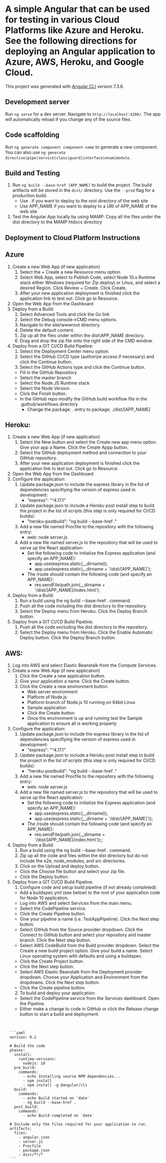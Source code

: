 # A simple Angular that can be used for testing in various Cloud Platforms like Azure and Heroku. See the following directions for deploying an Angular application to Azure, AWS, Heroku, and Google Cloud.
This project was generated with [Angular CLI](https://github.com/angular/angular-cli) version 7.3.6.

## Development server
Run `ng serve` for a dev server. Navigate to `http://localhost:4200/`. The app will automatically reload if you change any of the source files.

## Code scaffolding
Run `ng generate component component-name` to generate a new component. You can also use `ng generate directive|pipe|service|class|guard|interface|enum|module`.

## Build and Testing
1. Run `ng build --base-href [APP_NAME]` to build the project. The build artifacts will be stored in the `dist/` directory. Use the `--prod` flag for a production build.
    * Use . if you want to deploy to the root directory of the web site
    * Use APP_NAME if you want to deploy to a URI of APP_NAME of the web site
2. Test the Angular App locally by using MAMP: Copy all the files under the dist directory to the MAMP htdocs directory

## Deployment to Cloud Platform Instructions
## Azure
1. Create a new Web App (if new application)
    1. Select the + Create a new Resource menu option.
    2. Select Web App, select to Publish Code, select Node 10.x Runtime stack either Windows (required for Zip deploy) or Linux, and select a desired Region. Click Review + Create. Click Create.
    3. After your new application deployment is finished click the application link to test out. Click go to Resource.
2. Open the Web App from the Dashboard
3. Deploy from a Build:
    1. Select Advanced Tools and click the Go link
    2. Select the Debug console->CMD menu options.
    3. Navigate to the site/wwwroot directory.
    4. Delete the default content.
    5. Zip up all the files under within the dist\APP_NAME directory. 
    6. Drag and drop the zip file onto the right side of the CMD window.		 
4. Deploy from a GIT CI/CD Build Pipeline:
    1. Select the Deployment Center menu option.
    2. Select the GitHub CI/CD type (authorize access if necessary) and click the Continue button.
    3. Select the GitHub Actions type and click the Continue button.
      * Fill in the GitHub Repository
      * Select the master branch
      * Select the Node.JS Runtime stack
      * Select the Node Version
      * Click the Finish button.
      * In the GitHub repo modify the GitHub build workflow file in the .guthub/workflows directory
        * Change the package: . entry to package: ./dist/[APP_NAME]

## Heroku:
1. Create a new Web App (if new application)
    1. Select the New button and select the Create new app menu option. Give your app a Name. Click the Create Appp button.
    2. Select the GitHub deployment method and connection to your GitHub repository.
    3. After your new application deployment is finished click the application link to test out. Click go to Resource.
2. Open the Web App from the Dashboard
3. Configure the application:
    1. Update package.json to include the express library in the list of dependencies specifiying the version of express used in development:
        * "express": "^4.17.1"
    2. Update package.json to include a Heroku post install step to build the project in the list of scripts (this step is only required for CI/CD builds): 
		  * "heroku-postbuild": "ng build --base-href ."
	  3. Add a new file named Procfile to the repository with the following entry:
		  * web: node server.js
    4. Add a new file named server.js to the repository that will be used to serve up the React application:
		  * Set the following code to initialize the Express application (and specify an APP_NAME):
            * app.use(express.static(__dirname));
            * app.use(express.static(__dirname + '/dist/[APP_NAME]');
		  * The /route should contain the following code (and specify an APP_NAME):
            * res.sendFile(path.join(__dirname + '/dist/[APP_NAME]/index.html');  
4. Deploy from a Build:
    1. Run a build using the ng build --base-href . command.
    2. Push all the code including the dist directory to the repository.
    3. Select the Deploy menu from Heroku. Click the Deploy Branch button.
5. Deploy from a GIT CI/CD Build Pipeline:
    1. Push all the code excluding the dist directory to the repository.
    2. Select the Deploy menu from Heroku. Click the Enable Automatic Deploy button. Click the Deploy Branch button.
	
## AWS:
1. Log into AWS and select Elastic Beanstalk from the Compute Services.
2. Create a new Web App (if new application)
	1. Click the Create a new application button.
	2. Give your application a name. Click the Create button.
	3. Click the Create a new environment button.
		* Web server environment
		* Platform of Node.js
		* Platform branch of Node.js 10 running on 64bit Linux
		* Sample application
		* Click the Create button
		* Once the environment is up and running test the Sample application to ensure all is working properly
3. Configure the application:
	1. Update package.json to include the express library in the list of dependencies specifiying the version of express used in development:
		* "express": "^4.17.1"
	2. Update package.json to include a Heroku post install step to build the project in the list of scripts (this step is only required for CI/CD builds): 
		* "heroku-postbuild": "ng build --base-href ."
	3. Add a new file named Procfile to the repository with the following entry:
		* web: node server.js
	4. Add a new file named server.js to the repository that will be used to serve up the React application:
		* Set the following code to initialize the Express application (and specify an APP_NAME):
			* app.use(express.static(__dirname));
			* app.use(express.static(__dirname + '/dist/[APP_NAME]'));
		* The /route should contain the following code (and specify an APP_NAME):
			* res.sendFile(path.join(__dirname + '/dist/[APP_NAME]/index.html'));;  
4. Deploy from a Build:
    1. Run a build using the ng build --base-href . command.
    2. Zip up all the code and files within the dist directory but do not include the e2e, node_modules, and src directories.
    3. Click on the Upload and deploy button.
      * Click the Choose file button and select your zip file.
      * Click the Deploy button.
5. Deploy from a GIT CI/CD Build Pipeline:
    1. Configure code and setup build pipeline (if not already completed):
      * Add a buildspec.yml (see below) to the root of your application code for Node 10 application.
      * Log into AWS and select Services from the main menu.
      * Select the CodePipeline service.
      * Click the Create Pipeline button.
      * Give your pipeline a name (i.e. TestAppPipeline). Click the Next step button.
      * Select GitHub from the Source provider dropdown. Click the Connect to GitHub button and select your repository and master branch. Click the Next step button.
      * Select AWS CodeBuild from the Build provider dropdown. Select the Create a new build project option. Give your build a name. Select Linux operating system with defaults and using a buildspec.
      * Click the Create Project button.
      * Click the Next step button.
      *	Select AWS Elastic Beanstalk from the Deployment provider dropdown. Choose your Application and Environment from the dropdowns. Click the Next step button.
      *	Click the Create pipeline button.
    2. To build and deploy your application:
      * Select the CodePipeline service from the Services dashboard. Open the Pipeline.
      * Either make a change to code in GitHub or click the Release change button to start a build and deployment.
 <br/>
 
      ```yaml
      version: 0.2

      # Build the code
      phases:
        install:
          runtime-versions:
            nodejs: 10  
        pre_build:
          commands:
            - echo Installing source NPM dependencies...
            - npm install
            - npm install -g @angular/cli
        build:
          commands:
            - echo Build started on `date`
            - ng build --base-href .
        post_build:
          commands:
            - echo Build completed on `date`

      # Include only the files required for your application to run.
      artifacts:
        files:
          - angular.json
          - server.js
          - Procfile
          - package.json
          - dist/**/*
      ```


